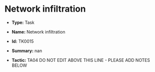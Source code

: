 # Network infiltration

* **Type:** Task

* **Name:** Network infiltration

* **Id:** TK0015

* **Summary:** nan

* **Tactic:** TA04
DO NOT EDIT ABOVE THIS LINE - PLEASE ADD NOTES BELOW